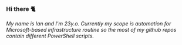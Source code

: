 ### Hi there 🐈

*My name is Ian and I'm 23y.o. Currently my scope is automation for Microsoft-based infrastructure routine so the most of my github repos contain different PowerShell scripts.*
